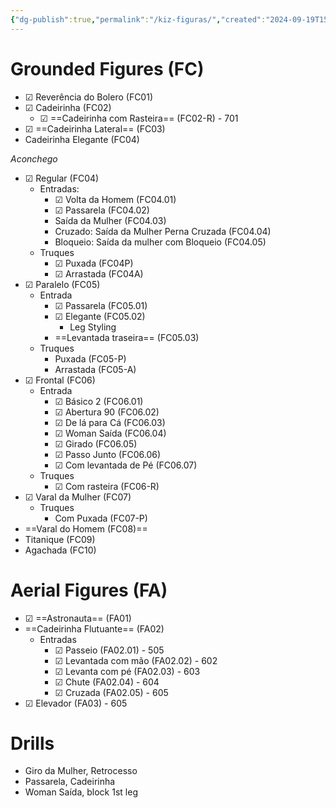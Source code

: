 ```yaml
---
{"dg-publish":true,"permalink":"/kiz-figuras/","created":"2024-09-19T15:17:43.260-04:00","updated":"2024-11-20T16:53:08.277-05:00"}
---
```



# Grounded Figures (FC)

- ☑ Reverência do Bolero (FC01)
- ☑ Cadeirinha (FC02)
	- ☑ ==Cadeirinha com Rasteira== (FC02-R) - 701
- ☑ ==Cadeirinha Lateral== (FC03)
- Cadeirinha Elegante (FC04)

*Aconchego*
- ☑ Regular (FC04)
	- Entradas:
		- ☑ Volta da Homem (FC04.01)
		- ☑ Passarela (FC04.02)
		- Saída da Mulher (FC04.03)
		- Cruzado: Saída da Mulher Perna Cruzada (FC04.04)
		- Bloqueio: Saída da mulher com Bloqueio (FC04.05)
	- Truques
		- ☑ Puxada (FC04P)
		- ☑ Arrastada (FC04A)
- ☑ Paralelo (FC05)
	- Entrada
		- ☑ Passarela (FC05.01)
		- ☑ Elegante (FC05.02)
			- Leg Styling
		- ==Levantada traseira== (FC05.03)
	- Truques
		- Puxada (FC05-P)
		- Arrastada (FC05-A)
- ☑ Frontal (FC06)
	- Entrada
		- ☑ Básico 2 (FC06.01)
		- ☑ Abertura 90 (FC06.02)
		- ☑ De lá para Cá (FC06.03)
		- ☑ Woman Saída (FC06.04)
		- ☑ Girado (FC06.05)
		- ☑ Passo Junto (FC06.06)
		- ☑ Com levantada de Pé (FC06.07)
	- Truques
		- ☑ Com rasteira (FC06-R)
- ☑ Varal da Mulher (FC07)
	- Truques
		- Com Puxada (FC07-P)
- ==Varal do Homem (FC08)==
- Titanique (FC09)
- Agachada (FC10)

# Aerial Figures (FA)

- ☑ ==Astronauta== (FA01)
- ==Cadeirinha Flutuante== (FA02)
	- Entradas
		- ☑ Passeio (FA02.01) - 505
		- ☑ Levantada com mão (FA02.02) - 602
		- ☑ Levanta com pé (FA02.03) - 603
		- ☑ Chute (FA02.04) - 604
		- ☑ Cruzada (FA02.05) - 605
- ☑ Elevador (FA03) - 605

# Drills

- Giro da Mulher, Retrocesso
- Passarela, Cadeirinha
- Woman Saída, block 1st leg